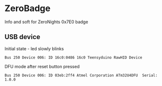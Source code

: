 # ZeroBadge
Info and soft for ZeroNights 0x7E0 badge

## USB device

Initial state - led slowly blinks
```
Bus 250 Device 006: ID 16c0:0486 16c0 Teensyduino RawHID Device
```

DFU mode after reset button pressed
```
Bus 250 Device 006: ID 03eb:2ff4 Atmel Corporation ATm32U4DFU  Serial: 1.0.0
```
